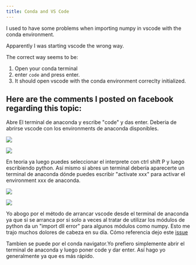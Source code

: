 ```yaml
---
title: Conda and VS Code
---
```


I used to have some problems when importing numpy in vscode with the conda environment.

Apparently I was starting vscode the wrong way.

The correct way seems to be:

1. Open your conda terminal
2. enter ```code``` and press enter.
3. It should open vscode with the conda environment correclty initialized.


## Here are the comments I posted on facebook regarding this topic:

Abre El terminal de anaconda y escribe "code" y das enter. Deberia de abrirse vscode con los environments de anaconda disponibles.

![](https://scontent-bog1-1.xx.fbcdn.net/v/t1.6435-9/102774210_10219829053589026_3998607676344606585_n.jpg?_nc_cat=106&ccb=1-3&_nc_sid=dbeb18&_nc_ohc=scfry69vLakAX9tcBQT&_nc_oc=AQkvlTc6byLymz54KaxiuktcyrrGe2aq_FIu4JiWjPyIMxlr7lqf9PM_nY6dfD10hwNCVxE8NHa2dqv1xu_AfwiE&_nc_ht=scontent-bog1-1.xx&oh=bc10d9806c210d9b4ea1cf951cbbd2f2&oe=60C5B762)

![](https://scontent-bog1-1.xx.fbcdn.net/v/t1.6435-9/101440621_10219829055469073_5217499476893729166_n.jpg?_nc_cat=105&ccb=1-3&_nc_sid=dbeb18&_nc_ohc=IGIqALVGSZIAX8MzUQh&_nc_ht=scontent-bog1-1.xx&oh=f5f7a7e2e89b533641f1896aa2bc623e&oe=60C8ABDC)


En teoria ya luego puedes seleccionar el interprete con ctrl shift P y luego escribiendo python. Así mismo si abres un terminal debería aparecerte un terminal de anaconda dónde puedes escribir "activate xxx" para activar el environment xxx de anaconda.


![](https://scontent.feoh4-3.fna.fbcdn.net/v/t1.6435-9/101801140_10219829058269143_7898156791571153439_n.jpg?_nc_cat=103&ccb=1-3&_nc_sid=dbeb18&_nc_ohc=c5uGJ_sFJEEAX_san8Q&_nc_ht=scontent.feoh4-3.fna&oh=a8ce8d686d0b4b71680e0f2ebc7f1cda&oe=60C73CE3)

![](https://scontent.feoh4-3.fna.fbcdn.net/v/t1.6435-9/101790978_10219829060869208_8096226944815149256_n.jpg?_nc_cat=100&ccb=1-3&_nc_sid=dbeb18&_nc_ohc=S1dvrG0kOtEAX_2KJAt&_nc_ht=scontent.feoh4-3.fna&oh=0fc518cb3b6256b0dd34f0dc22276a0f&oe=60C6765F)

Yo abogo por el método de arrancar vscode desde el terminal de anaconda ya que si se arranca por si solo a veces al tratar de utilizar los módulos de python da un "import dll error" para algunos módulos como numpy. Esto me trajo muchos dolores de cabeza en su día. Cómo referencia dejo este [issue](https://stackoverflow.com/questions/56622152/dll-load-failed-in-visual-studio-code-when-trying-to-open-any-python-library-o)

Tambien se puede por el conda navigator.Yo prefiero simplemente abrir el terminal de anaconda y luego poner code y dar enter. Así hago yo generalmente ya que es más rápido.
